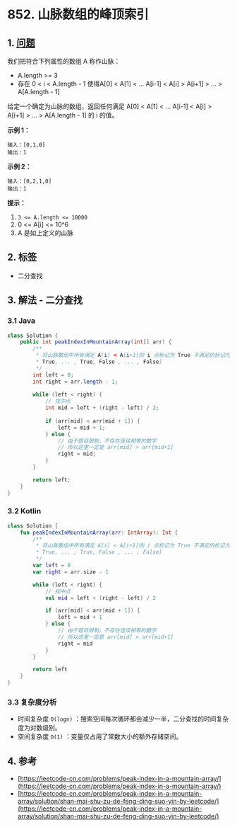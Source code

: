 # 852. 山脉数组的峰顶索引

## 1. [问题](https://leetcode-cn.com/problems/peak-index-in-a-mountain-array/)

我们把符合下列属性的数组 A 称作山脉：

* A.length &gt;= 3 
* 存在 0 &lt; i &lt; A.length - 1 使得A\[0\] &lt; A\[1\] &lt; ... A\[i-1\] &lt; A\[i\] &gt; A\[i+1\] &gt; ... &gt; A\[A.length - 1\] 

给定一个确定为山脉的数组，返回任何满足 A\[0\] &lt; A\[1\] &lt; ... A\[i-1\] &lt; A\[i\] &gt; A\[i+1\] &gt; ... &gt; A\[A.length - 1\] 的 i 的值。

**示例 1：**

```text
输入：[0,1,0]
输出：1
```

**示例 2：**

```text
输入：[0,2,1,0]
输出：1
```

**提示：**

1. `3 <= A.length <= 10000`
2. 0 &lt;= A\[i\] &lt;= 10^6
3. A 是如上定义的山脉

## 2. 标签

* 二分查找

## 3. 解法 - 二分查找

### 3.1 Java

```java
class Solution {
    public int peakIndexInMountainArray(int[] arr) {
        /**
         * 将山脉数组中所有满足 A[i] < A[i+1]的 i 点标记为 True 不满足的标记为 False 那么一个山脉数组可以标记为 [True,
         * True, ... , True, False , ... , False]
         */
        int left = 0;
        int right = arr.length - 1;
        
        while (left < right) {
            // 找中点
            int mid = left + (right - left) / 2;
            
            if (arr[mid] < arr[mid + 1]) {
                left = mid + 1;
            } else {
                // 由于题目限制，不存在连续相等的数字
                // 所以这里一定是 arr[mid] > arr[mid+1]
                right = mid;
            }
        }

        return left;
    }
}
```

### 3.2 Kotlin

```kotlin
class Solution {
    fun peakIndexInMountainArray(arr: IntArray): Int {
        /**
         * 将山脉数组中所有满足 A[i] < A[i+1]的 i 点标记为 True 不满足的标记为 False 那么一个山脉数组可以标记为 [True,
         * True, ... , True, False , ... , False]
         */
        var left = 0
        var right = arr.size - 1

        while (left < right) {
            // 找中点
            val mid = left + (right - left) / 2

            if (arr[mid] < arr[mid + 1]) {
                left = mid + 1
            } else {
                // 由于题目限制，不存在连续相等的数字
                // 所以这里一定是 arr[mid] > arr[mid+1]
                right = mid
            }
        }

        return left
    }
}
```

### 3.3 复杂度分析

* 时间复杂度 `O(logn)` ：搜索空间每次循环都会减少一半，二分查找的时间复杂度为对数级别。
* 空间复杂度 `O(1)` ：变量仅占用了常数大小的额外存储空间。

## 4. 参考

* [https://leetcode-cn.com/problems/peak-index-in-a-mountain-array/](https://leetcode-cn.com/problems/peak-index-in-a-mountain-array/)
* [https://leetcode-cn.com/problems/peak-index-in-a-mountain-array/solution/shan-mai-shu-zu-de-feng-ding-suo-yin-by-leetcode/](https://leetcode-cn.com/problems/peak-index-in-a-mountain-array/solution/shan-mai-shu-zu-de-feng-ding-suo-yin-by-leetcode/)

